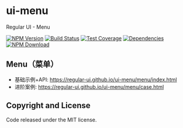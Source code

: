# ui-menu

Regular UI - Menu

[![NPM Version][npm-img]][npm-url]
[![Build Status][travis-img]][travis-url]
[![Test Coverage][coveralls-img]][coveralls-url]
[![Dependencies][david-img]][david-url]
[![NPM Download][download-img]][download-url]

[npm-img]: http://img.shields.io/npm/v/rgui-ui-menu.svg?style=flat-square
[npm-url]: http://npmjs.org/package/rgui-ui-menu
[travis-img]: https://img.shields.io/travis/regular-ui/ui-menu.svg?style=flat-square
[travis-url]: https://travis-ci.org/regular-ui/ui-menu
[coveralls-img]: https://img.shields.io/coveralls/regular-ui/ui-menu.svg?style=flat-square
[coveralls-url]: https://coveralls.io/r/regular-ui/ui-menu
[david-img]: http://img.shields.io/david/regular-ui/ui-menu.svg?style=flat-square
[david-url]: https://david-dm.org/regular-ui/ui-menu
[download-img]: https://img.shields.io/npm/dm/rgui-ui-menu.svg?style=flat-square
[download-url]: https://npmjs.org/package/rgui-ui-menu

## Menu（菜单）

- 基础示例+API: https://regular-ui.github.io/ui-menu/menu/index.html
- 进阶案例: https://regular-ui.github.io/ui-menu/menu/case.html

## Copyright and License

Code released under the MIT license.
